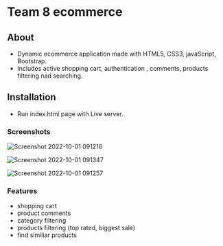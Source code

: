 # Team 8 ecommerce

## About

- Dynamic ecommerce application made with HTML5, CSS3, javaScript, Bootstrap.
- Includes active shopping cart, authentication , comments, products filtering nad searching.

## Installation
- Run index.html page with Live server.
### Screenshots
![Screenshot 2022-10-01 091216](https://user-images.githubusercontent.com/42847761/193398032-50e1c16a-5e4f-4dff-a734-fd7d4d004e46.png)

![Screenshot 2022-10-01 091347](https://user-images.githubusercontent.com/42847761/193398028-2c4d39ef-3ade-4605-82e3-289d986d1c80.png)

![Screenshot 2022-10-01 091257](https://user-images.githubusercontent.com/42847761/193398038-74cbf656-234f-49d3-95af-92a7b16e1f4a.png)


### Features
- shopping cart
- product comments
- category filtering
- products filtering (top rated, biggest sale)
- find similiar products
